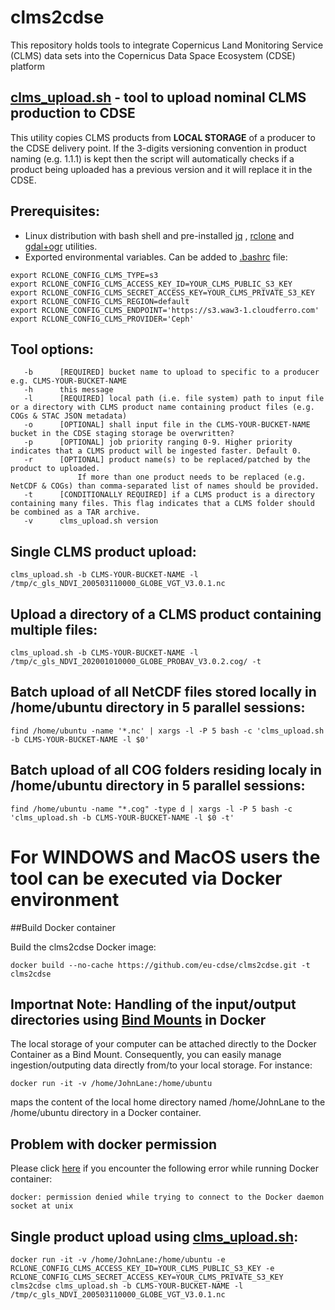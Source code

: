 # clms2cdse
This repository holds tools to integrate Copernicus Land Monitoring Service (CLMS) data sets into the Copernicus Data Space Ecosystem (CDSE) platform

## [clms_upload.sh](https://github.com/eu-cdse/clms2cdse/blob/main/clms_upload.sh) - tool to upload nominal CLMS production to CDSE

This utility copies CLMS products from **LOCAL STORAGE** of a producer to the CDSE delivery point. If the 3-digits versioning convention in product naming (e.g. 1.1.1) is kept then the script will automatically checks if a product being uploaded has a previous version and it will replace it in the CDSE.

## Prerequisites:

- Linux distribution with bash shell and pre-installed [jq](https://jqlang.org/) , [rclone](https://rclone.org/docs/) and [gdal+ogr](https://gdal.org/en/stable/download.html#binaries) utilities.
- Exported environmental variables. Can be added to [.bashrc](https://www.digitalocean.com/community/tutorials/bashrc-file-in-linux) file:

```
export RCLONE_CONFIG_CLMS_TYPE=s3
export RCLONE_CONFIG_CLMS_ACCESS_KEY_ID=YOUR_CLMS_PUBLIC_S3_KEY
export RCLONE_CONFIG_CLMS_SECRET_ACCESS_KEY=YOUR_CLMS_PRIVATE_S3_KEY
export RCLONE_CONFIG_CLMS_REGION=default
export RCLONE_CONFIG_CLMS_ENDPOINT='https://s3.waw3-1.cloudferro.com'
export RCLONE_CONFIG_CLMS_PROVIDER='Ceph'
```
## Tool options:
```
   -b	   [REQUIRED] bucket name to upload to specific to a producer e.g. CLMS-YOUR-BUCKET-NAME
   -h      this message
   -l      [REQUIRED] local path (i.e. file system) path to input file or a directory with CLMS product name containing product files (e.g. COGs & STAC JSON metadata) 
   -o      [OPTIONAL] shall input file in the CLMS-YOUR-BUCKET-NAME bucket in the CDSE staging storage be overwritten?
   -p      [OPTIONAL] job priority ranging 0-9. Higher priority indicates that a CLMS product will be ingested faster. Default 0.  
   -r      [OPTIONAL] product name(s) to be replaced/patched by the product to uploaded. 
		       If more than one product needs to be replaced (e.g. NetCDF & COGs) than comma-separated list of names should be provided.
   -t      [CONDITIONALLY REQUIRED] if a CLMS product is a directory containing many files. This flag indicates that a CLMS folder should be combined as a TAR archive.  
   -v      clms_upload.sh version
```
## Single CLMS product upload:
```
clms_upload.sh -b CLMS-YOUR-BUCKET-NAME -l /tmp/c_gls_NDVI_200503110000_GLOBE_VGT_V3.0.1.nc
```
## Upload a directory of a CLMS product containing multiple files:
```
clms_upload.sh -b CLMS-YOUR-BUCKET-NAME -l /tmp/c_gls_NDVI_202001010000_GLOBE_PROBAV_V3.0.2.cog/ -t
```
## Batch upload of all NetCDF files stored locally in /home/ubuntu directory in 5 parallel sessions:
```
find /home/ubuntu -name '*.nc' | xargs -l -P 5 bash -c 'clms_upload.sh -b CLMS-YOUR-BUCKET-NAME -l $0'
```
## Batch upload of all COG folders residing localy in /home/ubuntu directory in 5 parallel sessions:
```
find /home/ubuntu -name "*.cog" -type d | xargs -l -P 5 bash -c 'clms_upload.sh -b CLMS-YOUR-BUCKET-NAME -l $0 -t'
```

# For WINDOWS and MacOS users the tool can be executed via Docker environment
##Build Docker container

Build the clms2cdse Docker image:

```
docker build --no-cache https://github.com/eu-cdse/clms2cdse.git -t clms2cdse
```
## Importnat Note: Handling of the input/output directories using [Bind Mounts](https://docs.docker.com/storage/bind-mounts/) in Docker
The local storage of your computer can be attached directly to the Docker Container as a Bind Mount. Consequently, you can easily manage ingestion/outputing data directly from/to your local storage. For instance:
```
docker run -it -v /home/JohnLane:/home/ubuntu
```
maps the content of the local home directory named /home/JohnLane to the /home/ubuntu directory in a Docker container.

## Problem with docker permission

Please click [here](https://betterstack.com/community/questions/how-to-fix-docker-got-permission-denied/) if you encounter the following error while running Docker container:
```
docker: permission denied while trying to connect to the Docker daemon socket at unix
```
## Single product upload using [clms_upload.sh](https://github.com/eu-cdse/clms2cdse/blob/main/clms_upload.sh):
```
docker run -it -v /home/JohnLane:/home/ubuntu -e RCLONE_CONFIG_CLMS_ACCESS_KEY_ID=YOUR_CLMS_PUBLIC_S3_KEY -e RCLONE_CONFIG_CLMS_SECRET_ACCESS_KEY=YOUR_CLMS_PRIVATE_S3_KEY clms2cdse clms_upload.sh -b CLMS-YOUR-BUCKET-NAME -l /tmp/c_gls_NDVI_200503110000_GLOBE_VGT_V3.0.1.nc
```
